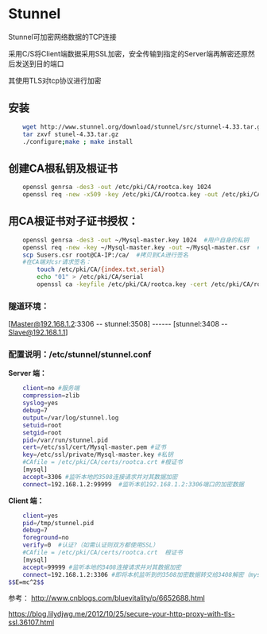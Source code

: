 # Stunnel

Stunnel可加密网络数据的TCP连接

采用C/S将CIient端数据采用SSL加密，安全传输到指定的Server端再解密还原然后发送到目的端口

其使用TLS对tcp协议进行加密

## 安装
```BASH
    wget http://www.stunnel.org/download/stunnel/src/stunnel-4.33.tar.gz
    tar zxvf stunel-4.33.tar.gz
    ./configure;make ; make install
```
## 创建CA根私钥及根证书
```BASH
    openssl genrsa -des3 -out /etc/pki/CA/rootca.key 1024
    openssl req -new -x509 -key /etc/pki/CA/rootca.key -out /etc/pki/CA/rootca.crt -days 365
```
##  用CA根证书对子证书授权：
```BASH
    openssl genrsa -des3 -out ~/Mysql-master.key 1024  #用户自身的私钥
    openssl req -new -key ~/Mysql-master.key -out ~/Mysql-master.csr  #用户自身的证书
    scp Susers.csr root@CA-IP:/ca/  #拷贝到CA进行签名
    #在CA端对csr请求签名：
        touch /etc/pki/CA/{index.txt,serial}
        echo "01" > /etc/pki/CA/serial
        openssl ca -keyfile /etc/pki/CA/rootca.key -cert /etc/pki/CA/rootca.crt -in ./Mysql-master.csr -out ./Mysql-master.pem -days 365
```

### 隧道环境：  
[Master@192.168.1.2:3306 -- stunnel:3508] ------  [stunnel:3408 -- Slave@192.168.1.1]


### 配置说明：/etc/stunnel/stunnel.conf
**Server 端：**
```BASH
    client=no #服务端
    compression=zlib 
    syslog=yes 
    debug=7 
    output=/var/log/stunnel.log 
    setuid=root 
    setgid=root 
    pid=/var/run/stunnel.pid         
    cert=/etc/ssl/cert/Mysql-master.pem #证书
    key=/etc/ssl/private/Mysql-master.key #私钥
    #CAfile = /etc/pki/CA/certs/rootca.crt #根证书
    [mysql] 
    accept=3306 #监听本地的3508连接请求并对其数据加密
    connect=192.168.1.2:99999  #监听本机192.168.1.2:3306端口的加密数据
```
    
**Client 端：**
```BASH
    client=yes 
    pid=/tmp/stunnel.pid 
    debug=7 
    foreground=no 
    verify=0  #认证?（如需认证则双方都使用SSL）
    #CAfile = /etc/pki/CA/certs/rootca.crt  根证书
    [mysql] 
    accept=99999 #监听本地的3408连接请求并对其数据加密
    connect=192.168.1.2:3306 #即将本机监听到的3508加密数据转交给3408解密（mysql客户端连接到3408即可）
$$E=mc^2$$
```


参考：
http://www.cnblogs.com/bluevitality/p/6652688.html

https://blog.lilydjwg.me/2012/10/25/secure-your-http-proxy-with-tls-ssl.36107.html    
